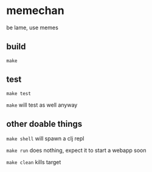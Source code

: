 # memechan

be lame, use memes

## build

`make`

## test

`make test`

`make` will test as well anyway

## other doable things

`make shell` will spawn a clj repl

`make run` does nothing, expect it to start a webapp soon

`make clean` kills target